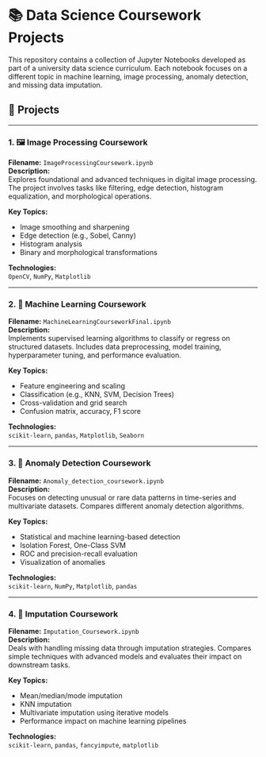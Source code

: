 # 📚 Data Science Coursework Projects

This repository contains a collection of Jupyter Notebooks developed as part of a university data science curriculum. Each notebook focuses on a different topic in machine learning, image processing, anomaly detection, and missing data imputation.

## 📁 Projects

---

### 1. 🖼️ Image Processing Coursework

**Filename:** `ImageProcessingCoursework.ipynb`  
**Description:**  
Explores foundational and advanced techniques in digital image processing. The project involves tasks like filtering, edge detection, histogram equalization, and morphological operations.

**Key Topics:**
- Image smoothing and sharpening
- Edge detection (e.g., Sobel, Canny)
- Histogram analysis
- Binary and morphological transformations

**Technologies:**  
`OpenCV`, `NumPy`, `Matplotlib`

---

### 2. 🤖 Machine Learning Coursework

**Filename:** `MachineLearningCourseworkFinal.ipynb`  
**Description:**  
Implements supervised learning algorithms to classify or regress on structured datasets. Includes data preprocessing, model training, hyperparameter tuning, and performance evaluation.

**Key Topics:**
- Feature engineering and scaling
- Classification (e.g., KNN, SVM, Decision Trees)
- Cross-validation and grid search
- Confusion matrix, accuracy, F1 score

**Technologies:**  
`scikit-learn`, `pandas`, `Matplotlib`, `Seaborn`

---

### 3. 🚨 Anomaly Detection Coursework

**Filename:** `Anomaly_detection_coursework.ipynb`  
**Description:**  
Focuses on detecting unusual or rare data patterns in time-series and multivariate datasets. Compares different anomaly detection algorithms.

**Key Topics:**
- Statistical and machine learning-based detection
- Isolation Forest, One-Class SVM
- ROC and precision-recall evaluation
- Visualization of anomalies

**Technologies:**  
`scikit-learn`, `NumPy`, `Matplotlib`, `pandas`

---

### 4. 🧩 Imputation Coursework

**Filename:** `Imputation_Coursework.ipynb`  
**Description:**  
Deals with handling missing data through imputation strategies. Compares simple techniques with advanced models and evaluates their impact on downstream tasks.

**Key Topics:**
- Mean/median/mode imputation
- KNN imputation
- Multivariate imputation using iterative models
- Performance impact on machine learning pipelines

**Technologies:**  
`scikit-learn`, `pandas`, `fancyimpute`, `matplotlib`


